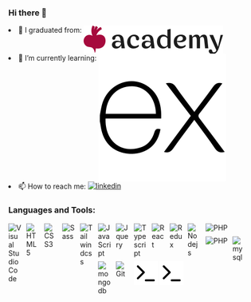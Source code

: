 ### Hi there 👋

<li> 🔭 I graduated from: <a href="https://beetrootacademy.com"><picture>
      <source width="96px"
        srcset="./img/beetroot_academy-dark.svg"
        media="(prefers-color-scheme: dark)"
      />
      <source width="96px"
        srcset="./img/beetroot_academy.svg"
        media="(prefers-color-scheme: light), (prefers-color-scheme: no-preference)"
      />
      <img align="top" src="./img/beetroot_academy.svg" />
    </picture> </a> </li>
<li> 🌱 I’m currently learning: 
<picture>
      <source 
        width="26px"
        srcset="./img/express-dark.svg"
        media="(prefers-color-scheme: dark)"
      />
      <source
        width="26px"
        srcset="./img/express-light.svg"
        media="(prefers-color-scheme: light), (prefers-color-scheme: no-preference)"
      />
      <img align="top" src="./img/express-light.svg" />
</picture>

</li>
<li>📫 How to reach me: <a href="https://www.linkedin.com/in/dmytro-hordus/"><img align="top" alt="linkedin" width="26px" src="https://cdn.jsdelivr.net/gh/devicons/devicon/icons/linkedin/linkedin-original.svg"/></a></li>

### Languages and Tools:

<img align="left" alt="Visual Studio Code" width="26px" src="https://cdn.jsdelivr.net/gh/devicons/devicon/icons/vscode/vscode-original.svg" style="padding-right:10px;" />
<img align="left" alt="HTML5" width="26px" src="https://cdn.jsdelivr.net/gh/devicons/devicon/icons/html5/html5-original.svg" style="padding-right:10px;" />
<img align="left" alt="CSS3" width="26px" src="https://cdn.jsdelivr.net/gh/devicons/devicon/icons/css3/css3-original.svg" style="padding-right:10px;" />
<img align="left" alt="Sass" width="26px" src="https://cdn.jsdelivr.net/gh/devicons/devicon/icons/sass/sass-original.svg" style="padding-right:10px;" />
<img align="left" alt="Tailwindcss" width="26px" src="https://cdn.jsdelivr.net/gh/devicons/devicon/icons/tailwindcss/tailwindcss-original.svg" style="padding-right:10px;" />
<img align="left" alt="JavaScript" width="26px" src="https://cdn.jsdelivr.net/gh/devicons/devicon/icons/javascript/javascript-original.svg" style="padding-right:10px;" />
<img align="left" alt="Jquery" width="26px" src="https://cdn.jsdelivr.net/gh/devicons/devicon/icons/jquery/jquery-original.svg" style="padding-right:10px;" />
<img align="left" alt="Typescript" width="26px" src="https://cdn.jsdelivr.net/gh/devicons/devicon/icons/typescript/typescript-original.svg" style="padding-right:10px;" />
<img align="left" alt="React" width="26px" src="https://cdn.jsdelivr.net/gh/devicons/devicon/icons/react/react-original.svg" style="padding-right:10px;" />
<img align="left" alt="Redux" width="26px" src="https://cdn.jsdelivr.net/gh/devicons/devicon/icons/redux/redux-original.svg" style="padding-right:10px;" />
<img align="left" alt="Nodejs" width="26px" src="https://cdn.jsdelivr.net/gh/devicons/devicon/icons/nodejs/nodejs-original.svg" style="padding-right:10px;" />
<img align="left" alt="PHP" height="26px" src="https://cdn.jsdelivr.net/gh/devicons/devicon/icons/php/php-original.svg" style="padding-right:10px;" />
<img align="left" alt="PHP" height="26px" src="https://cdn.jsdelivr.net/gh/devicons/devicon/icons/laravel/laravel-original.svg" style="padding-right:10px;" />
<img align="left" alt="mysql" width="26px" src="https://cdn.jsdelivr.net/gh/devicons/devicon/icons/mysql/mysql-original.svg" style="padding-right:10px; " />
<img align="left" alt="mongodb" width="26px" src="https://cdn.jsdelivr.net/gh/devicons/devicon/icons/mongodb/mongodb-original.svg" style="padding-right:10px;" />
<img align="left" alt="Git" width="26px" src="https://cdn.jsdelivr.net/gh/devicons/devicon/icons/git/git-original.svg" style="padding-right:10px;"/>
<picture>
      <source 
        srcset="./img/github-dark.svg"
        media="(prefers-color-scheme: dark)"
      />
      <source
        srcset="./img/github-light.svg"
        media="(prefers-color-scheme: light), (prefers-color-scheme: no-preference)"
      />
      <img src="./img/terminal-light.svg" />
</picture>
<picture>
      <source 
        srcset="./img/terminal-dark.svg"
        media="(prefers-color-scheme: dark)"
      />
      <source
        srcset="./img/terminal-light.svg"
        media="(prefers-color-scheme: light), (prefers-color-scheme: no-preference)"
      />
      <img src="./img/terminal-light.svg" />
    </picture>

<!--
**IsaacAzimovUA/IsaacAzimovUA** is a ✨ _special_ ✨ repository because its `README.md` (this file) appears on your GitHub profile.

Here are some ideas to get you started:

- 🔭 I’m currently working on ...
- 🌱 I’m currently learning ...
- 👯 I’m looking to collaborate on ...
- 🤔 I’m looking for help with ...
- 💬 Ask me about ...
- 📫 How to reach me: ...
- 😄 Pronouns: ...
- ⚡ Fun fact: ...
-->
